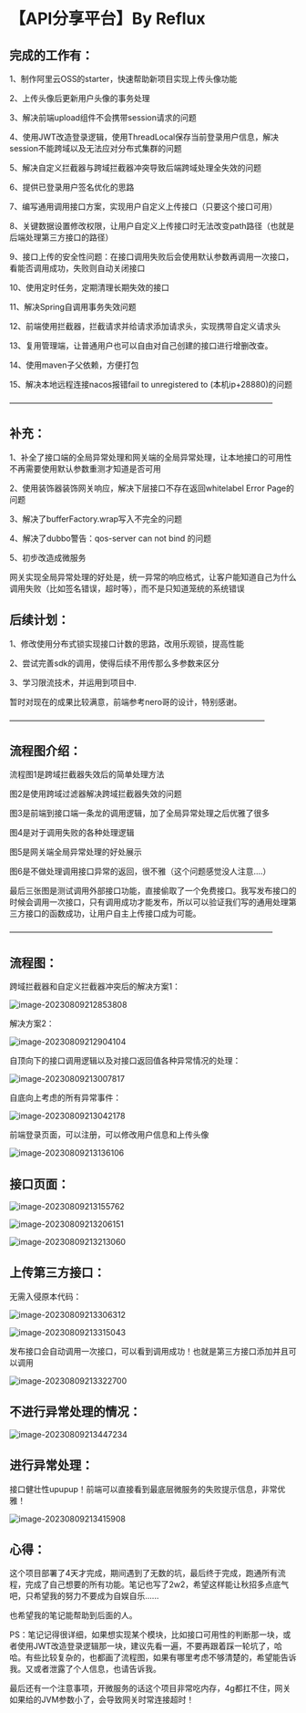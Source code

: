 # 【API分享平台】By Reflux

## 完成的工作有：

1、制作阿里云OSS的starter，快速帮助新项目实现上传头像功能

2、上传头像后更新用户头像的事务处理

3、解决前端upload组件不会携带session请求的问题

4、使用JWT改造登录逻辑，使用ThreadLocal保存当前登录用户信息，解决session不能跨域以及无法应对分布式集群的问题

5、解决自定义拦截器与跨域拦截器冲突导致后端跨域处理全失效的问题

6、提供已登录用户签名优化的思路

7、编写通用调用接口方案，实现用户自定义上传接口（只要这个接口可用）

8、关键数据设置修改权限，让用户自定义上传接口时无法改变path路径（也就是后端处理第三方接口的路径）

9、接口上传的安全性问题：在接口调用失败后会使用默认参数再调用一次接口，看能否调用成功，失败则自动关闭接口

10、使用定时任务，定期清理长期失效的接口

11、解决Spring自调用事务失效问题

12、前端使用拦截器，拦截请求并给请求添加请求头，实现携带自定义请求头

13、复用管理端，让普通用户也可以自由对自己创建的接口进行增删改查。

14、使用maven子父依赖，方便打包

15、解决本地远程连接nacos报错fail to unregistered to (本机ip+28880)的问题

—————————————————————————————————

## 补充：

1、补全了接口端的全局异常处理和网关端的全局异常处理，让本地接口的可用性不再需要使用默认参数重测才知道是否可用

2、使用装饰器装饰网关响应，解决下层接口不存在返回whitelabel Error Page的问题

3、解决了bufferFactory.wrap写入不完全的问题



4、解决了dubbo警告：qos-server can not bind 的问题

5、初步改造成微服务

网关实现全局异常处理的好处是，统一异常的响应格式，让客户能知道自己为什么调用失败（比如签名错误，超时等），而不是只知道笼统的系统错误

## 后续计划：

1、修改使用分布式锁实现接口计数的思路，改用乐观锁，提高性能

2、尝试完善sdk的调用，使得后续不用传那么多参数来区分

3、学习限流技术，并运用到项目中.

暂时对现在的成果比较满意，前端参考nero哥的设计，特别感谢。

————————————————————————————————

## 流程图介绍：

流程图1是跨域拦截器失效后的简单处理方法

图2是使用跨域过滤器解决跨域拦截器失效的问题

图3是前端到接口端一条龙的调用逻辑，加了全局异常处理之后优雅了很多

图4是对于调用失败的各种处理逻辑

图5是网关端全局异常处理的好处展示

图6是不做处理调用接口异常的返回，很不雅（这个问题感觉没人注意....）

最后三张图是测试调用外部接口功能，直接偷取了一个免费接口。我写发布接口的时候会调用一次接口，只有调用成功才能发布，所以可以验证我们写的通用处理第三方接口的函数成功，让用户自主上传接口成为可能。

—————————————————————————————————

## 流程图：

跨域拦截器和自定义拦截器冲突后的解决方案1：

![image-20230809212853808](Readme.assets/image-20230809212853808.png)

解决方案2：

![image-20230809212904104](Readme.assets/image-20230809212904104.png)

自顶向下的接口调用逻辑以及对接口返回值各种异常情况的处理：

![image-20230809213007817](Readme.assets/image-20230809213007817.png)

自底向上考虑的所有异常事件：

![image-20230809213042178](Readme.assets/image-20230809213042178.png)

前端登录页面，可以注册，可以修改用户信息和上传头像

![image-20230809213136106](Readme.assets/image-20230809213136106.png)

## 接口页面：

![image-20230809213155762](Readme.assets/image-20230809213155762.png)

![image-20230809213206151](Readme.assets/image-20230809213206151.png)

![image-20230809213213060](Readme.assets/image-20230809213213060.png)

## 上传第三方接口：

无需入侵原本代码：

![image-20230809213306312](Readme.assets/image-20230809213306312.png)

![image-20230809213315043](Readme.assets/image-20230809213315043.png)

发布接口会自动调用一次接口，可以看到调用成功！也就是第三方接口添加并且可以调用

![image-20230809213322700](Readme.assets/image-20230809213322700.png)



## 不进行异常处理的情况：

![image-20230809213447234](Readme.assets/image-20230809213447234.png)

## 进行异常处理：

接口健壮性upupup！前端可以直接看到最底层微服务的失败提示信息，非常优雅！

![image-20230809213415908](Readme.assets/image-20230809213415908.png)



## 心得：

这个项目部署了4天才完成，期间遇到了无数的坑，最后终于完成，跑通所有流程，完成了自己想要的所有功能。笔记也写了2w2，希望这样能让秋招多点底气吧，只希望我的努力不要成为自娱自乐......

也希望我的笔记能帮助到后面的人。

PS：笔记记得很详细，如果想实现某个模块，比如接口可用性的判断那一块，或者使用JWT改造登录逻辑那一块，建议先看一遍，不要再跟着踩一轮坑了，哈哈。有些比较复杂的，也都画了流程图，如果有哪里考虑不够清楚的，希望能告诉我。又或者泄露了个人信息，也请告诉我。

最后还有一个注意事项，开微服务的话这个项目非常吃内存，4g都扛不住，网关如果给的JVM参数小了，会导致网关时常连接超时！